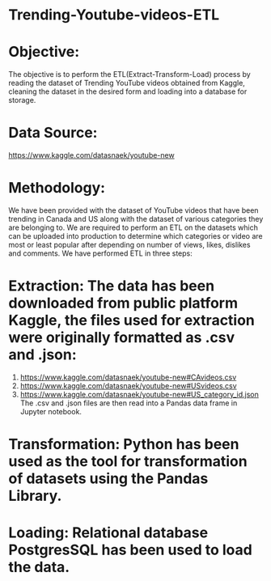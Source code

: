 # Trending-Youtube-videos-ETL
# Objective:
The objective is to perform the ETL(Extract-Transform-Load) process by reading the dataset of Trending YouTube videos obtained from Kaggle, cleaning the dataset in the desired form and loading into a database for storage.
# Data Source:
https://www.kaggle.com/datasnaek/youtube-new
# Methodology:
We have been provided with the dataset of YouTube videos that have been trending in Canada and US along with the dataset of various categories they are belonging to. We are required to perform an ETL on the datasets which can be uploaded into production to determine which categories or video are most or least popular after depending on number of views, likes, dislikes and comments.
We have performed ETL in three steps:
# Extraction: The data has been downloaded from public platform Kaggle, the files used for extraction were originally formatted as .csv and .json:
1) https://www.kaggle.com/datasnaek/youtube-new#CAvideos.csv
2) https://www.kaggle.com/datasnaek/youtube-new#USvideos.csv
3) https://www.kaggle.com/datasnaek/youtube-new#US_category_id.json
The .csv and .json files are then read into a Pandas data frame in Jupyter notebook.

# Transformation: Python has been used as the tool for transformation of datasets using the Pandas Library.

# Loading: Relational database PostgresSQL has been used to load the data.
